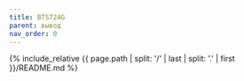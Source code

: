 ```yaml
---
title: BTS724G
parent: вывод
nav_order: 0
---
```

{% include_relative {{ page.path | split: '/' | last | split: '.' | first }}/README.md %}
